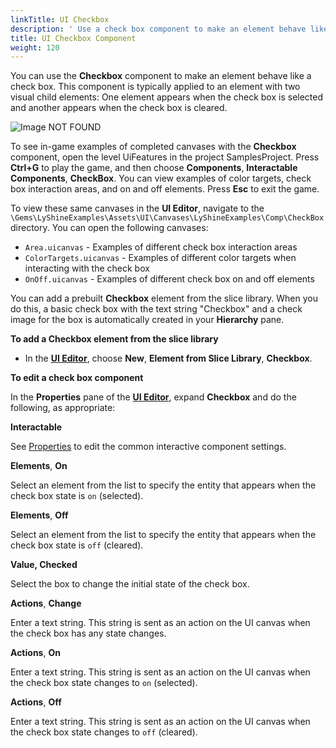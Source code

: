 ```yaml
---
linkTitle: UI Checkbox
description: ' Use a check box component to make an element behave like a check box in O3DE''s UI Editor. '
title: UI Checkbox Component
weight: 120
---
```


You can use the **Checkbox** component to make an element behave like a check box. This component is typically applied to an element with two visual child elements: One element appears when the check box is selected and another appears when the check box is cleared.

![Image NOT FOUND](/images/user-guide/interactivity/user-interface/components/interactive/ui-editor-checkbox-components.png)

To see in-game examples of completed canvases with the **Checkbox** component, open the level UiFeatures in the project SamplesProject. Press **Ctrl+G** to play the game, and then choose **Components**, **Interactable Components**, **CheckBox**. You can view examples of color targets, check box interaction areas, and on and off elements. Press **Esc** to exit the game.

To view these same canvases in the **UI Editor**, navigate to the `\Gems\LyShineExamples\Assets\UI\Canvases\LyShineExamples\Comp\CheckBox` directory. You can open the following canvases:
+ `Area.uicanvas` - Examples of different check box interaction areas
+ `ColorTargets.uicanvas` - Examples of different color targets when interacting with the check box
+ `OnOff.uicanvas` - Examples of different check box on and off elements

You can add a prebuilt **Checkbox** element from the slice library. When you do this, a basic check box with the text string "Checkbox" and a check image for the box is automatically created in your **Hierarchy** pane.

**To add a Checkbox element from the slice library**
+ In the [**UI Editor**](/docs/user-guide/interactivity/user-interface/editor), choose **New**, **Element from Slice Library**, **Checkbox**.

**To edit a check box component**

In the **Properties** pane of the [**UI Editor**](/docs/user-guide/interactivity/user-interface/editor), expand **Checkbox** and do the following, as appropriate:

**Interactable**

See [Properties](properties) to edit the common interactive component settings.

**Elements**, **On**

Select an element from the list to specify the entity that appears when the check box state is `on` (selected).

**Elements**, **Off**

Select an element from the list to specify the entity that appears when the check box state is `off` (cleared).

**Value, Checked**

Select the box to change the initial state of the check box.

**Actions**, **Change**

Enter a text string. This string is sent as an action on the UI canvas when the check box has any state changes.

**Actions**, **On**

Enter a text string. This string is sent as an action on the UI canvas when the check box state changes to `on` (selected).

**Actions**, **Off**

Enter a text string. This string is sent as an action on the UI canvas when the check box state changes to `off` (cleared).
